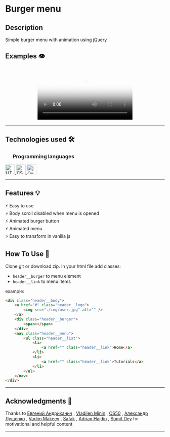 # Burger menu

## Description

Simple burger menu with animation using jQuery

## Examples 👁️

<h2 align="center">
  <video controls style="max-width:80vw;max-height:80vh"
  poster='./examples/screenshot.png'  src='./examples/video.mp4'>
	</video>
</h2>

---

## Technologies used 🛠️

<h3 align="left"> &nbsp  &nbsp  &nbsp Programming languages</h3>

<a href="https://www.w3.org/html/" target="_blank"> <img src="https://img.shields.io/badge/HTML5-E34F26?style=for-the-badge&logo=html5&logoColor=white" alt="HTML5" height="30"/> </a>
<a href="https://www.w3schools.com/css/" target="_blank"> <img src="https://img.shields.io/badge/CSS3-1572B6?style=for-the-badge&logo=css3&logoColor=white" alt="CSS3" height="30"/> </a>
<a href="https://jquery.com/" target="_blank"> <img src="https://img.shields.io/badge/jQuery-0769AD?style=for-the-badge&logo=jquery&logoColor=white" alt="jQuery" height="30"/> </a>

---

## Features 💡

⚡️ Easy to use\
⚡️ Body scroll disabled when menu is opened\
⚡️ Animated burger button\
⚡️ Animated menu\
⚡️ Easy to transform in vanilla js

## How To Use 🔧

Clone git or download zip.
In your html file add classes:

- `header__burger` to menu element
- `header__link` to menu items

example:

```html
<div class="header__body">
	<a href="#" class="header__logo">
		<img src="./img/user.jpg" alt="" />
	</a>
	<div class="header__burger">
		<span></span>
	</div>
	<nav class="header__menu">
		<ul class="header__list">
			<li>
				<a href="" class="header__link">Home</a>
			</li>
			<li>
				<a href="" class="header__link">Tutorials</a>
			</li>
		</ul>
	</nav>
</div>
```

---

## Acknowledgments 🎁

Thanks to
[Евгений Андриканич](https://fls.guru/) ,
[Vladilen Minin](https://www.youtube.com/c/VladilenMinin) ,
[CS50](https://cs50.harvard.edu/college/2021/fall/) ,
[Александр Лущенко](https://itgid.info/) ,
[Vadim Makeev](https://www.youtube.com/channel/UCaTfYudJUVA8cV_But8KZVQ) ,
[Safak](https://github.com/safak) ,
[Adrian Hajdin](https://www.completepathtojavascriptmastery.com/) ,
[Sumit Dey](https://www.youtube.com/c/BackbenchCoder)
for motivational and helpful content

---
